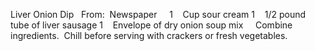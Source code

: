 Liver Onion Dip
 
From:  Newspaper
 
 
1    Cup sour cream
1    1/2 pound tube of liver sausage
1    Envelope of dry onion soup mix
 
 
Combine ingredients.  Chill before serving with crackers or fresh vegetables.
